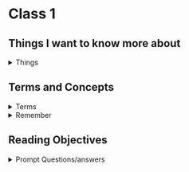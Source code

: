 # Class 1

## Things I want to know more about

<details markdown="block"><summary>Things</summary>

okay

</details>

## Terms and Concepts

<details markdown="block"><summary>Terms</summary>

<dl>
    <dt>Nesting</dt>
    <dd>Elements placed in other elements. Common term we've come acrossed, so should make it a part of our language.</dd>
    <dt>Block and inline elements</dt>
    <dd>Block level elements are generally structural and represent sections like menus and paragraphs. Inline elements are contained within block level, and are used to emphasize smaller parts like text highlighting.</dd>
    <dt>Void Elements</dt>
    <dd>`Used to insert imbed something in a document. The image tag is an example.</dd>
    <dt>Attributes</dt>
    <dd>Contain extra information not contained in the content. <code><\details class ="toggle"></code></dd>
</dl>

</details>

<details markdown="block"><summary>Remember</summary>

### How to assign html class for styling

```
<details class="toggle" markdown="block">
```

</details>

## Reading Objectives

<details markdown="block"><summary>Prompt Questions/answers</summary>


### 1. Compose a short poem describing how HTTP sends data between computers.





### 2. Describe how HTML, CSS, and JS files are “parsed” in the browser.

### 3. How can you find images to add to a Website?
You can use google images, there is a copyright filter that will filter out any images that are copyrighted. You can also use your camera roll, or a billion other sources.

### 4. How do you create a String vs a Number in JavaScript?

`let string = "string"`

`let num = 45`

### 5. What is a Variable and why are they important in JavaScript?

A variable is a container used to store values in. They reduce the need to reenter a specific value every time it is needed.

### 1. What is an HTML attribute?

An attribute specifies an additional value or information that will not appear in the actual content itself.

### 2. Describe the Anatomy of an HTMl element.

1. An element name wrapped in opening and closing angle brackets. This is the beginning of the elements impact. 
2. The content of the element, which can be text or a number of other things. 
3. Followed by the closing tag WHich is the same opening angle bracket followed by a forward slash then the element name, and then a closing angle bracket.

### 3. What is the Difference between `<article>` and `<section>` element tags?

`<section>` Elements should only be used with generic standalone sections of a document when there isn't a more specific element to represent it. `article` elements are used as containers compoosing the composition for things like blog articles that have formatting that will be reused or syndicated for similar content in the future.

### 4. What Elements does a “typical” website include?

`<head>, <header>, <nav>, <main>, <article>, <section>, <div>, <aside>, <footer>, <p>`


### 5. How does metadata influence Search Engine Optimization?

Including a description with keywords relating to the content of your page because it has the potential to help it appear higher in relelvant searches performed in search engines--although keywords are often ignored in search engines now because of spammers filling lists with irrelevant keywords.

### 6. How is the `<meta>` HTML tag used when specifying metadata?

It is used in the `head` of a document, where we can assign values to attributes like name and content.

### 1. What is the first step to designing a Website?



### 2. What is the most important question to answer when designing a Website?



### 1. Why should you use an `<h1>` element over a `<span>` element to display a top level heading?



### 2. What are the benefits of using semantic tags in our HTML?



### 1. Describe 2 things that require JavaScript in the Browser?



### 2. How can you add JavaScript to an HTML document?



</details>
